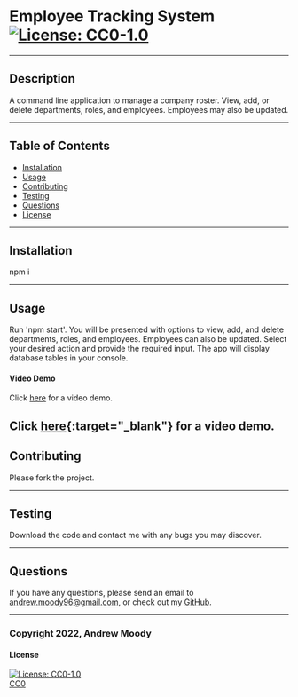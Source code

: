 # Employee Tracking System <br> [![License: CC0-1.0](https://img.shields.io/badge/License-CC0_1.0-lightgrey.svg)](http://creativecommons.org/publicdomain/zero/1.0/)
---

## Description

A command line application to manage a company roster. View, add, or delete departments, roles, and employees. Employees may also be updated. 

---
## Table of Contents

- [Installation](#installation)
- [Usage](#usage)
- [Contributing](#contributing)
- [Testing](#testing)
- [Questions](#questions)
- [License](#license)

---
## Installation

npm i

---
## Usage

Run 'npm start'. You will be presented with options to view, add, and delete departments, roles, and employees. Employees can also be updated. Select your desired action and provide the required input. The app will display database tables in your console.


#### Video Demo

Click <a href="https://drive.google.com/file/d/1XU9b-tgo6K4wP5kXNJuzVT6qzSF_V4ts/view?usp=sharing/" target="_blank">here</a> for a video demo.

Click [here](https://drive.google.com/file/d/1XU9b-tgo6K4wP5kXNJuzVT6qzSF_V4ts/view?usp=sharing){:target="_blank"} for a video demo.
---
## Contributing

Please fork the project.

---
## Testing

Download the code and contact me with any bugs you may discover.

---
## Questions

If you have any questions, please send an email to <andrew.moody96@gmail.com>, or check out my [GitHub](https://github.com/andrewmoody96).

---
### Copyright 2022, Andrew Moody<br>
  #### License
  [![License: CC0-1.0](https://img.shields.io/badge/License-CC0_1.0-lightgrey.svg)](http://creativecommons.org/publicdomain/zero/1.0/)
  <br>
  [CC0](https://creativecommons.org/publicdomain/zero/1.0/legalcode)